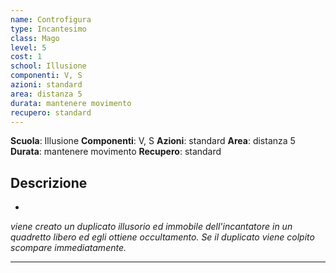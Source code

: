 ```yaml
---
name: Controfigura
type: Incantesimo
class: Mago
level: 5
cost: 1
school: Illusione
componenti: V, S
azioni: standard
area: distanza 5
durata: mantenere movimento
recupero: standard
---
```

**Scuola**: Illusione
**Componenti**: V, S
**Azioni**: standard
**Area**: distanza 5
**Durata**: mantenere movimento
**Recupero**: standard

**Descrizione**
-

-

*viene creato un duplicato illusorio ed immobile dell'incantatore in un quadretto libero ed egli ottiene occultamento. Se il duplicato viene colpito scompare immediatamente.*

---